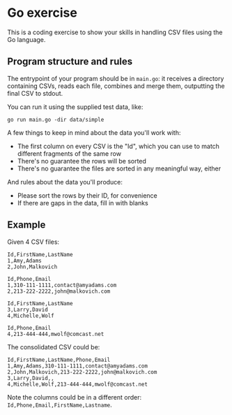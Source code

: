 # Go exercise

This is a coding exercise to show your skills in handling CSV files using the Go language.

## Program structure and rules

The entrypoint of your program should be in `main.go`: it receives a directory containing CSVs, reads each file, combines and merge them, outputting the final CSV to stdout.

You can run it using the supplied test data, like:

```
go run main.go -dir data/simple
```

A few things to keep in mind about the data you'll work with:

- The first column on every CSV is the "Id", which you can use to match different fragments of the same row
- There's no guarantee the rows will be sorted
- There's no guarantee the files are sorted in any meaningful way, either

And rules about the data you'll produce:

- Please sort the rows by their ID, for convenience
- If there are gaps in the data, fill in with blanks

## Example

Given 4 CSV files:

```
Id,FirstName,LastName
1,Amy,Adams
2,John,Malkovich
```

```
Id,Phone,Email
1,310-111-1111,contact@amyadams.com
2,213-222-2222,john@malkovich.com
```

```
Id,FirstName,LastName
3,Larry,David
4,Michelle,Wolf
```

```
Id,Phone,Email
4,213-444-444,mwolf@comcast.net
```

The consolidated CSV could be:

```
Id,FirstName,LastName,Phone,Email
1,Amy,Adams,310-111-1111,contact@amyadams.com
2,John,Malkovich,213-222-2222,john@malkovich.com
3,Larry,David,,
4,Michelle,Wolf,213-444-444,mwolf@comcast.net
```

Note the columns could be in a different order: `Id,Phone,Email,FirstName,Lastname`.

